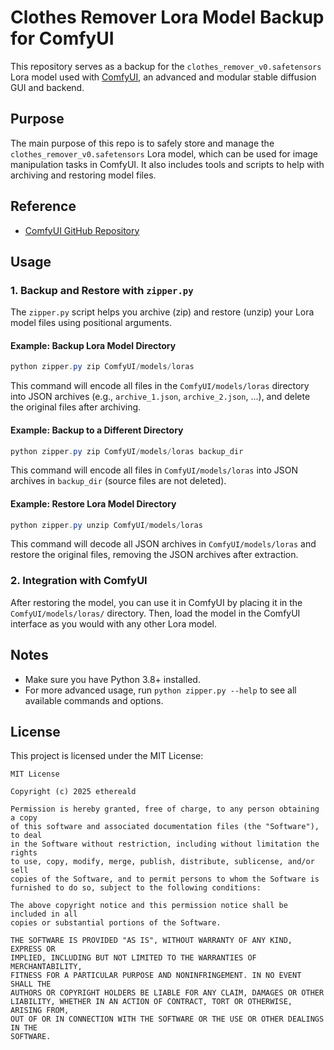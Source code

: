 # Clothes Remover Lora Model Backup for ComfyUI

This repository serves as a backup for the `clothes_remover_v0.safetensors` Lora model used with [ComfyUI](https://github.com/comfyanonymous/ComfyUI), an advanced and modular stable diffusion GUI and backend.

## Purpose
The main purpose of this repo is to safely store and manage the `clothes_remover_v0.safetensors` Lora model, which can be used for image manipulation tasks in ComfyUI. It also includes tools and scripts to help with archiving and restoring model files.

## Reference
- [ComfyUI GitHub Repository](https://github.com/comfyanonymous/ComfyUI)

## Usage


### 1. Backup and Restore with `zipper.py`
The `zipper.py` script helps you archive (zip) and restore (unzip) your Lora model files using positional arguments.

#### Example: Backup Lora Model Directory
```powershell
python zipper.py zip ComfyUI/models/loras
```
This command will encode all files in the `ComfyUI/models/loras` directory into JSON archives (e.g., `archive_1.json`, `archive_2.json`, ...), and delete the original files after archiving.

#### Example: Backup to a Different Directory
```powershell
python zipper.py zip ComfyUI/models/loras backup_dir
```
This command will encode all files in `ComfyUI/models/loras` into JSON archives in `backup_dir` (source files are not deleted).

#### Example: Restore Lora Model Directory
```powershell
python zipper.py unzip ComfyUI/models/loras
```
This command will decode all JSON archives in `ComfyUI/models/loras` and restore the original files, removing the JSON archives after extraction.

### 2. Integration with ComfyUI
After restoring the model, you can use it in ComfyUI by placing it in the `ComfyUI/models/loras/` directory. Then, load the model in the ComfyUI interface as you would with any other Lora model.

## Notes
- Make sure you have Python 3.8+ installed.
- For more advanced usage, run `python zipper.py --help` to see all available commands and options.

## License

This project is licensed under the MIT License:

```
MIT License

Copyright (c) 2025 ethereald

Permission is hereby granted, free of charge, to any person obtaining a copy
of this software and associated documentation files (the "Software"), to deal
in the Software without restriction, including without limitation the rights
to use, copy, modify, merge, publish, distribute, sublicense, and/or sell
copies of the Software, and to permit persons to whom the Software is
furnished to do so, subject to the following conditions:

The above copyright notice and this permission notice shall be included in all
copies or substantial portions of the Software.

THE SOFTWARE IS PROVIDED "AS IS", WITHOUT WARRANTY OF ANY KIND, EXPRESS OR
IMPLIED, INCLUDING BUT NOT LIMITED TO THE WARRANTIES OF MERCHANTABILITY,
FITNESS FOR A PARTICULAR PURPOSE AND NONINFRINGEMENT. IN NO EVENT SHALL THE
AUTHORS OR COPYRIGHT HOLDERS BE LIABLE FOR ANY CLAIM, DAMAGES OR OTHER
LIABILITY, WHETHER IN AN ACTION OF CONTRACT, TORT OR OTHERWISE, ARISING FROM,
OUT OF OR IN CONNECTION WITH THE SOFTWARE OR THE USE OR OTHER DEALINGS IN THE
SOFTWARE.
```
